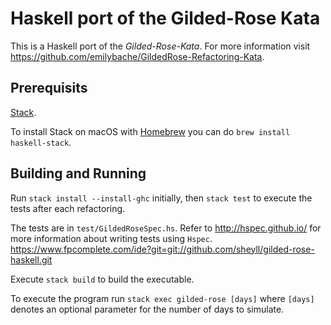 # Haskell port of the Gilded-Rose Kata

This is a Haskell port of the *Gilded-Rose-Kata*. For more information visit
https://github.com/emilybache/GildedRose-Refactoring-Kata.

## Prerequisits

[Stack](https://docs.haskellstack.org/en/stable/README/).

To install Stack on macOS with [Homebrew](https://brew.sh/) you can do `brew install haskell-stack`.

## Building and Running

Run `stack install --install-ghc` initially, then `stack test` to execute the tests after
each refactoring.

The tests are in `test/GildedRoseSpec.hs`. Refer to http://hspec.github.io/ for
more information about writing tests using `Hspec`.
https://www.fpcomplete.com/ide?git=git://github.com/sheyll/gilded-rose-haskell.git

Execute `stack build` to build the executable.

To execute the program run `stack exec gilded-rose [days]` where `[days]` denotes an optional
parameter for the number of days to simulate.
